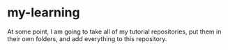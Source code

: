 # my-learning

At some point, I am going to take all of my tutorial repositories, put them in their own folders, and add everything to this repository. 

